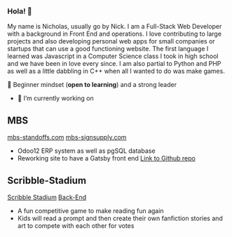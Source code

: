 ### Hola! 👋

<!--
**nicholastorr/nicholastorr** is a ✨ _special_ ✨ repository because its `README.md` (this file) appears on your GitHub profile.

Here are some ideas to get you started:

- 🔭 I’m currently working on ...
- 🌱 I’m currently learning ...
- 👯 I’m looking to collaborate on ...
- 🤔 I’m looking for help with ...
- 💬 Ask me about ...
- 📫 How to reach me: ...
- 😄 Pronouns: ...
- ⚡ Fun fact: ...
-->
My name is Nicholas, usually go by Nick. I am a Full-Stack Web Developer with a background in Front End and operations. I love contributing to large projects and also developing personal web apps for small companies or startups that can use a good functioning website. The first language I learned was Javascript in a Computer Science class I took in high school and we have been in love every since. I am also partial to Python and PHP as well as a little dabbling in C++ when all I wanted to do was make games.

:apple: Beginner mindset (**open to learning**) and a strong leader

- 🔭 I’m currently working on 

## MBS
[mbs-standoffs.com](mbs-standoffs.com)     [mbs-signsupply.com](mbs-signsupply.com)
 - Odoo12 ERP system as well as pgSQL database
 - Reworking site to have a Gatsby front end [Link to Github repo](https://github.com/nicholastorr/gatsby-drupal-7)

## Scribble-Stadium
[Scribble Stadium](https://github.com/BloomTech-Labs/scribble-stadium-fe)   [Back-End](https://github.com/BloomTech-Labs/scribble-stadium-be)
- A fun competitive game to make reading fun again
- Kids will read a prompt and then create their own fanfiction stories and art to compete with each other for votes


